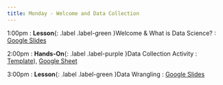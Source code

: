 ```yaml
---
title: Monday - Welcome and Data Collection
---
```


1:00pm
: **Lesson**{: .label .label-green }Welcome & What is Data Science?
  : [Google Slides](#)

2:00pm
: **Hands-On**{: .label .label-purple }Data Collection Activity
  : [Template](https://ncssm.github.io/dssi23/assets/pdf/paperhelicopter_worksheet.pdf)), [Google Sheet](https://docs.google.com/spreadsheets/d/1xYyZatMwGrBqMa1v9WlUcOmn4t5qdVrB6RPniYb-vx0/edit?usp=sharing)

3:00pm
: **Lesson**{: .label .label-green }Data Wrangling
  : [Google Slides](#)
